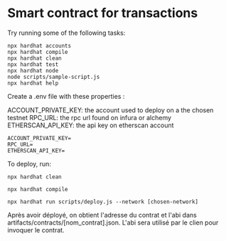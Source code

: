 # Smart contract for transactions

Try running some of the following tasks:

```shell
npx hardhat accounts
npx hardhat compile
npx hardhat clean
npx hardhat test
npx hardhat node
node scripts/sample-script.js
npx hardhat help
```

Create a .env file with these properties :

ACCOUNT_PRIVATE_KEY: the account used to deploy on a the chosen testnet
RPC_URL: the rpc url found on infura or alchemy
ETHERSCAN_API_KEY: the api key on etherscan account

```
ACCOUNT_PRIVATE_KEY=
RPC_URL=
ETHERSCAN_API_KEY=
```

To deploy, run:

```shell
npx hardhat clean
```

```shell
npx hardhat compile
```

```shell
npx hardhat run scripts/deploy.js --network [chosen-network]
```

Après avoir déployé, on obtient l'adresse du contrat et l'abi dans artifacts/contracts/[nom_contrat].json. L'abi sera utilisé par le clien pour invoquer le contrat.